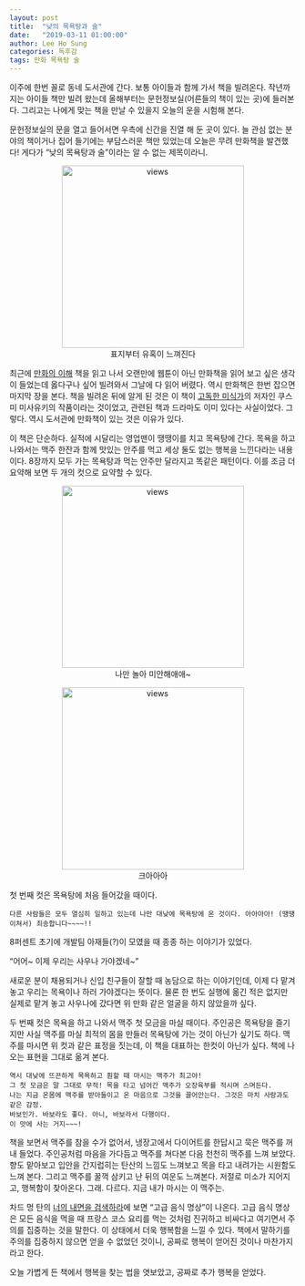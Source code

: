 ```yaml
---
layout: post
title:  "낮의 목욕탕과 술"
date:   "2019-03-11 01:00:00"
author: Lee Ho Sung
categories: 독후감
tags: 만화 목욕탕 술
---
```


이주에 한번 꼴로 동네 도서관에 간다. 보통 아이들과 함께 가서 책을 빌려온다. 작년까지는 아이들 책만 빌려 왔는데 올해부터는 문헌정보실(어른들의 책이 있는 곳)에 들러본다. 그리고는 나에게 맞는 책을 만날 수 있을지 오늘의 운을 시험해 본다. 

문헌정보실의 문을 열고 들어서면 우측에 신간을 진열 해 둔 곳이 있다. 늘 관심 없는 분야의 책이거나 집어 들기에는 부담스러운 책만 있었는데 오늘은 무려 만화책을 발견했다! 게다가 “낮의 목욕탕과 술”이라는 알 수 없는 제목이라니.

<center>
        <figure>
                <img src="http://blog.novice.io/assets/낮의목욕탕과술-1.png" width="320" alt="views">
                <figcaption>표지부터 유혹이 느껴진다</figcaption>
        </figure>
</center>

최근에 [만화의 이해](http://www.yes24.com/Product/Goods/3001183?scode=029) 책을 읽고 나서 오랜만에 웹툰이 아닌 만화책을 읽어 보고 싶은 생각이 들었는데 옳다구나 싶어 빌려와서 그날에 다 읽어 버렸다. 역시 만화책은 한번 잡으면 마지막 장을 본다. 책을 빌려온 뒤에 알게 된 것은 이 책이 [고독한 미식가](https://namu.wiki/w/%EA%B3%A0%EB%8F%85%ED%95%9C%20%EB%AF%B8%EC%8B%9D%EA%B0%80)의 저자인 쿠스미 미사유키의 작품이라는 것이었고, 관련된 책과 드라마도 이미 있다는 사실이었다. 그렇다. 역시 도서관에 만화책이 있는 것은 이유가 있다.  


이 책은 단순하다. 실적에 시달리는 영업맨이 땡땡이를 치고 목욕탕에 간다. 목욕을 하고 나와서는 맥주 한잔과 함께 맛있는 안주를 먹고 세상 둘도 없는 행복을 느낀다라는 내용이다. 8장까지 모두 가는 목욕탕과 먹는 안주만 달라지고 똑같은 패턴이다. 이를 조금 더 요약해 보면 두 개의 컷으로 요약할 수 있다.


<center>
        <figure>
                <img src="http://blog.novice.io/assets/낮의목욕탕과술-2.png" width="320" alt="views">
                <figcaption>나만 놀아 미안해애애~</figcaption>
        </figure>
        <figure>
                <img src="http://blog.novice.io/assets/낮의목욕탕과술-3.png" width="320" alt="views">
                <figcaption>크아아아</figcaption>
        </figure>
</center>

첫 번째 컷은 목욕탕에 처음 들어갔을 때이다. 

```
다른 사람들은 모두 열심히 일하고 있는데 나만 대낮에 목욕탕에 온 것이다. 아아아아! (땡땡이쳐서) 죄송합니다~~~~!! 
```

8퍼센트 초기에 개발팀 아재들(?)이 모였을 때 종종 하는 이야기가 있었다. 

“어어~ 이제 우리는 사우나 가야겠네~”  

새로운 분이 채용되거나 신입 친구들이 잘할 때 농담으로 하는 이야기인데, 이제 다 맡겨 놓고 우리는 목욕이나 하러 가야겠다는 뜻이다. 물론 한 번도 실행에 옮긴 적은 없지만 실제로 맡겨 놓고 사우나에 갔다면 위 만화 같은 얼굴을 하지 않았을까 싶다.



두 번째 컷은 목욕을 하고 나와서 맥주 첫 모금을 마실 때이다.
주인공은 목욕탕을 즐기지만 사실 맥주를 마실 최적의 몸을 만들러 목욕탕에 가는 것이 아닌가 싶기도 하다. 맥주를 마시면 위 컷과 같은 표정을 짓는데, 이 책을  대표하는 한컷이 아닌가 싶다. 책에 나오는 표현을 그대로 옮겨 본다. 

```
역시 대낮에 뜨끈하게 목욕하고 훤할 때 마시는 맥주가 최고야! 
그 첫 모금은 말 그대로 무적! 목을 타고 넘어간 맥주가 오장육부를 적시며 스며든다. 
나는 지금 온몸에 맥주를 받아들이고 온 마음으로 그것을 끌어안는다. 그것은 마치 사랑과도 같은 감정.  
바보인가. 바보라도 좋다. 아니, 바보라서 다행이다. 
이 맛에 사는 거지~~~! 
```

책을 보면서 맥주를 참을 수가 없어서, 냉장고에서 다이어트를 한답시고 묵은 맥주를 꺼내 들었다. 주인공처럼 마음을 가다듬고 맥주를 쳐다본 다음 천천히 맥주를 느껴 보았다. 향도 맡아보고 입안을 간지럽히는 탄산의 느낌도 느껴보고 목을 타고 내려가는 시원함도 느껴 본다. 그리고 맥주를 꿀꺽 삼키고 난 뒤의 여운도 느껴본다. 저절로 미소가 지어지고, 행복함이 찾아온다. 그래. 다르다. 지금 내가 마시는 이 맥주는.  

차드 멍 탄의 [너의 내면을 검색하라](http://blog.novice.io/%EB%8F%85%ED%9B%84%EA%B0%90/2019/02/28/%EB%84%88%EC%9D%98-%EB%82%B4%EB%A9%B4%EC%9D%84-%EA%B2%80%EC%83%89%ED%95%98%EB%9D%BC.html)에 보면 “고급 음식 명상”이 나온다. 고급 음식 명상은 모든 음식을 먹을 때 프랑스 코스 요리를 먹는 것처럼 진귀하고 비싸다고 여기면서 주의를 집중하는 것을 말한다. 이 상태에서 더욱 행복함을 느낄 수 있다. 책에서 말하기를 주의를 집중하지 않으면 얻을 수 없었던 것이니, 공짜로 행복이 얻어진 것이나 마찬가지라고 한다. 

오늘 가볍게 든 책에서 행복을 찾는 법을 엿보았고, 공짜로 추가 행복을 얻었다.